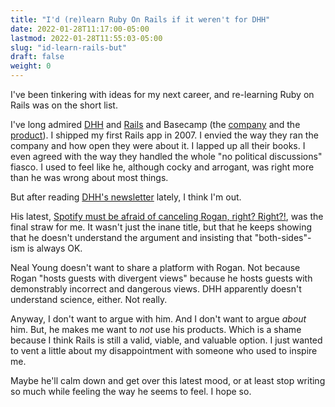 ```yaml
---
title: "I'd (re)learn Ruby On Rails if it weren't for DHH"
date: 2022-01-28T11:17:00-05:00
lastmod: 2022-01-28T11:55:03-05:00
slug: "id-learn-rails-but"
draft: false
weight: 0
---
```


I've been tinkering with ideas for my next career, and re-learning Ruby on Rails was on the short list.

I've long admired [DHH](https://en.wikipedia.org/wiki/David_Heinemeier_Hansson) and [Rails](https://rubyonrails.org) and Basecamp (the [company](https://basecamp.com/about) and the [product](https://basecamp.com/)). I shipped my first Rails app in 2007. I envied the way they ran the company and how open they were about it. I lapped up all their books. I even agreed with the way they handled the whole "no political discussions" fiasco. I used to feel like he, although cocky and arrogant, was right more than he was wrong about most things.

But after reading [DHH's newsletter](https://world.hey.com/dhh) lately, I think I'm out.

His latest, [Spotify must be afraid of canceling Rogan, right? Right?!](https://world.hey.com/dhh/spotify-must-be-afraid-of-canceling-rogan-right-right-8fc9f1f6), was the final straw for me. It wasn't just the inane title, but that he keeps showing that he doesn't understand the argument and insisting that "both-sides"-ism is always OK.

Neal Young doesn't want to share a platform with Rogan. Not because Rogan "hosts guests with divergent views" because he hosts guests with demonstrably incorrect and dangerous views. DHH apparently doesn't understand science, either. Not really.

Anyway, I don't want to argue with him. And I don't want to argue _about_ him. But, he makes me want to _not_ use his products. Which is a shame because I think Rails is still a valid, viable, and valuable option. I just wanted to vent a little about my disappointment with someone who used to inspire me.

Maybe he'll calm down and get over this latest mood, or at least stop writing so much while feeling the way he seems to feel. I hope so.

[//]: # "Exported with love from a post written in Org mode"
[//]: # "- https://github.com/kaushalmodi/ox-hugo"

